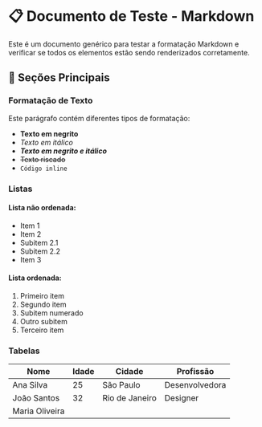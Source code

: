 # 📋 Documento de Teste - Markdown

Este é um documento genérico para testar a formatação Markdown e verificar se todos os elementos estão sendo renderizados corretamente.

## 🎯 Seções Principais

### Formatação de Texto

Este parágrafo contém diferentes tipos de formatação:
- **Texto em negrito**
- *Texto em itálico*
- ***Texto em negrito e itálico***
- ~~Texto riscado~~
- `Código inline`

### Listas

#### Lista não ordenada:
- Item 1
- Item 2
 - Subitem 2.1
 - Subitem 2.2
- Item 3

#### Lista ordenada:
1. Primeiro item
2. Segundo item
  1. Subitem numerado
  2. Outro subitem
3. Terceiro item

### Tabelas

| Nome | Idade | Cidade | Profissão |
|------|-------|--------|-----------|
| Ana Silva | 25 | São Paulo | Desenvolvedora |
| João Santos | 32 | Rio de Janeiro | Designer |
| Maria Oliveira